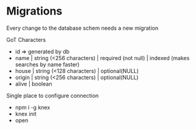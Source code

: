 # Migrations

Every change to the database schem needs a new migration

GoT Characters

- id => generated by db
- name | string (<256 characters) | required (not null) | indexed (makes searches by name faster)
- house | string (<128 characters) | optional(NULL)
- origin | string (<256 characters) | optional(NULL)
- alive | boolean

Single place to configure connection

- npm i -g knex
- knex init
- open 